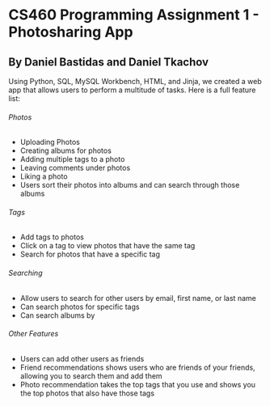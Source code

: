 # CS460 Programming Assignment 1 - Photosharing App

## By Daniel Bastidas and Daniel Tkachov

Using Python, SQL, MySQL Workbench, HTML, and Jinja, we created a web app that allows users to perform a multitude of tasks. Here is a full feature list:
###### Photos
- Uploading Photos
- Creating albums for photos
- Adding multiple tags to a photo
- Leaving comments under photos
- Liking a photo
- Users sort their photos into albums and can search through those albums

###### Tags
- Add tags to photos
- Click on a tag to view photos that have the same tag
- Search for photos that have a specific tag

###### Searching
- Allow users to search for other users by email, first name, or last name
- Can search photos for specific tags
- Can search albums by 

###### Other Features
- Users can add other users as friends
- Friend recommendations shows users who are friends of your friends, allowing you to search them and add them
- Photo recommendation takes the top tags that you use and shows you the top photos that also have those tags

